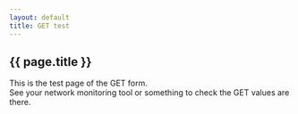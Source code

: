 ```yaml
---
layout: default
title: GET test
---
```


## {{ page.title }}

This is the test page of the GET form.  
See your network monitoring tool or something to check the GET values are there.

